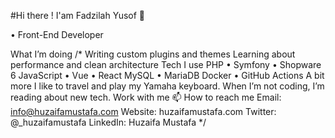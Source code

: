 #Hi there ! I'am Fadzilah Yusof 👋

• Front-End Developer

What I’m doing
/*
Writing custom plugins and themes
Learning about performance and clean architecture
Tech I use
PHP • Symfony • Shopware 6
JavaScript • Vue • React
MySQL • MariaDB
Docker • GitHub Actions
A bit more
I like to travel and play my Yamaha keyboard.
When I’m not coding, I’m reading about new tech.
Work with me
📫 How to reach me
Email: info@huzaifamustafa.com
Website: huzaifamustafa.com
Twitter: @_huzaifamustafa
LinkedIn: Huzaifa Mustafa
*/

<!--
**ziellayusof/ziellayusof** is a ✨ _special_ ✨ repository because its `README.md` (this file) appears on your GitHub profile.

Here are some ideas to get you started:

- 🔭 I’m currently working on ...
- 🌱 I’m currently learning ...
- 👯 I’m looking to collaborate on ...
- 🤔 I’m looking for help with ...
- 💬 Ask me about ...
- 📫 How to reach me: ...
- 😄 Pronouns: ...
- ⚡ Fun fact: ...
-->

